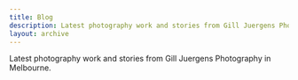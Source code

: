 ```yaml
---
title: Blog
description: Latest photography work and stories from Gill Juergens Photography
layout: archive
---
```


Latest photography work and stories from Gill Juergens Photography in Melbourne.
